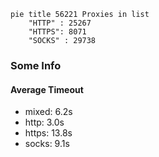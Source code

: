 
```mermaid
pie title 56221 Proxies in list
    "HTTP" : 25267
    "HTTPS": 8071
    "SOCKS" : 29738
```

### Some Info
#### Average Timeout

- mixed: 6.2s
- http: 3.0s
- https: 13.8s
- socks: 9.1s
